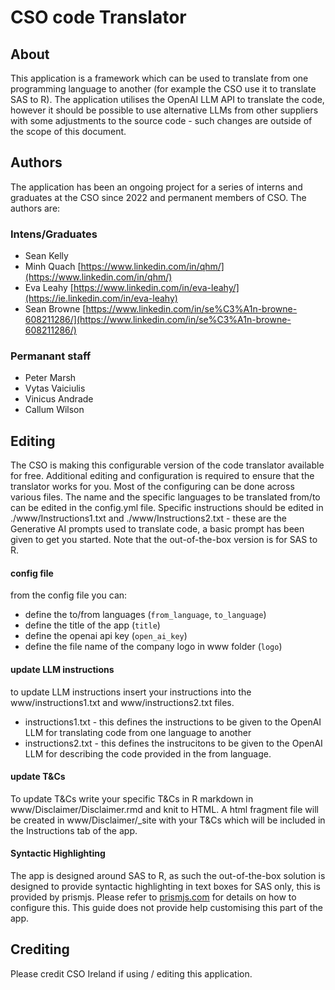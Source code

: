 # CSO code Translator

## About 
This application is a framework which can be used to translate from one programming language to another (for example the CSO use it to translate SAS to R). The application utilises the OpenAI LLM API to translate the code, however it should be possible to use alternative LLMs from other suppliers with some adjustments to the source code - such changes are outside of the scope of this document.

## Authors

The application has been an ongoing project for a series of interns and graduates at the CSO since 2022 and permanent members of CSO. The authors are:

### Intens/Graduates
- Sean Kelly 
- Minh Quach [https://www.linkedin.com/in/qhm/](https://www.linkedin.com/in/qhm/)
- Eva Leahy [https://www.linkedin.com/in/eva-leahy/](https://ie.linkedin.com/in/eva-leahy)
- Sean Browne [https://www.linkedin.com/in/se%C3%A1n-browne-608211286/](https://www.linkedin.com/in/se%C3%A1n-browne-608211286/)

### Permanant staff
- Peter Marsh
- Vytas Vaiciulis
- Vinicus Andrade
- Callum Wilson

## Editing
The CSO is making this configurable version of the code translator available for free. Additional editing and configuration is required to ensure that the translator works for you. Most of the configuring can be done across various files. The name and the specific languages to be translated from/to can be edited in the config.yml file. Specific instructions should be edited in ./www/Instructions1.txt and ./www/Instructions2.txt - these are the Generative AI prompts used to translate code, a basic prompt has been given to get you started. Note that the out-of-the-box version is for SAS to R.

#### config file 
from the config file you can:
- define the to/from languages (`from_language`, `to_language`) 
- define the title of the app (`title`)
- define the openai api key (`open_ai_key`)
- define the file name of the company logo in www folder (`logo`)

#### update LLM instructions
to update LLM instructions insert your instructions into the www/instructions1.txt and www/instructions2.txt files.
- instructions1.txt - this defines the instructions to be given to the OpenAI LLM for translating code from one language to another
- instructions2.txt - this defines the instrucitons to be given to the OpenAI LLM for describing the code provided in the from language.

#### update T&Cs
To update T&Cs write your specific T&Cs in R markdown in www/Disclaimer/Disclaimer.rmd and knit to HTML. A html fragment file will be created in www/Disclaimer/_site with your T&Cs which will be included in the Instructions tab of the app.

#### Syntactic Highlighting
The app is designed around SAS to R, as such the out-of-the-box solution is designed to provide syntactic highlighting in text boxes for SAS only, this is provided by prismjs. Please refer to [prismjs.com](https://www.prismjs.com/) for details on how to configure this. This guide does not provide help customising this part of the app. 


## Crediting

Please credit CSO Ireland if using / editing this application.






